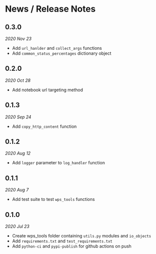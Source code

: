 # News / Release Notes

## 0.3.0
*2020 Nov 23*

* Add `url_hanlder` and `collect_args` functions
* Add `common_status_percentages` dictionary object

## 0.2.0
*2020 Oct 28*

* Add notebook url targeting method

## 0.1.3
*2020 Sep 24*

* Add `copy_http_content` function

## 0.1.2
*2020 Aug 12*

* Add `logger` parameter to `log_handler` function

## 0.1.1
*2020 Aug 7*

* Add test suite to test `wps_tools` functions

## 0.1.0
*2020 Jul 23*

* Create wps_tools folder containing `utils.py` modules and `io_objects`
* Add `requirements.txt` and `test_requirements.txt`
* Add `python-ci` and `pypi-publish` for github actions on push
